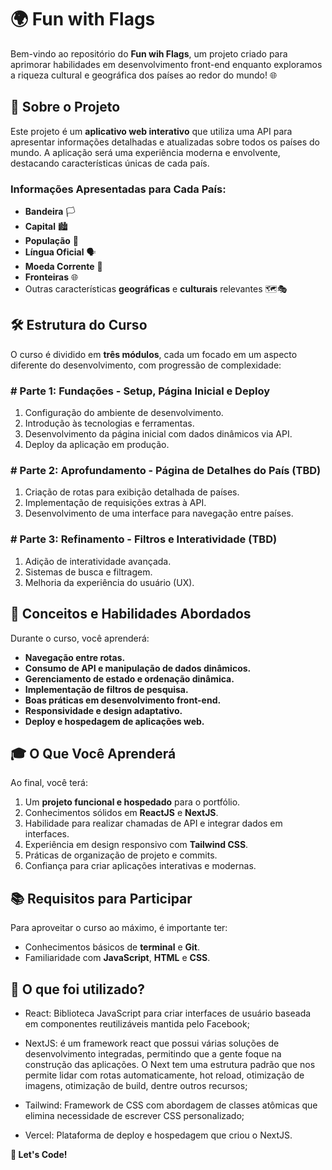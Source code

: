 # 🌍 Fun with Flags

Bem-vindo ao repositório do **Fun wih Flags**, um projeto criado para aprimorar habilidades em desenvolvimento front-end enquanto exploramos a riqueza cultural e geográfica dos países ao redor do mundo! 🌐


## 📖 Sobre o Projeto

Este projeto é um **aplicativo web interativo** que utiliza uma API para apresentar informações detalhadas e atualizadas sobre todos os países do mundo. A aplicação será uma experiência moderna e envolvente, destacando características únicas de cada país.

### Informações Apresentadas para Cada País:

- **Bandeira** 🏳️  
- **Capital** 🏙️  
- **População** 👥  
- **Língua Oficial** 🗣️  
- **Moeda Corrente** 💱  
- **Fronteiras** 🌐  
- Outras características **geográficas** e **culturais** relevantes 🗺️🎭  


## 🛠️ Estrutura do Curso

O curso é dividido em **três módulos**, cada um focado em um aspecto diferente do desenvolvimento, com progressão de complexidade:

### **# Parte 1: Fundações - Setup, Página Inicial e Deploy**  
1. Configuração do ambiente de desenvolvimento.  
2. Introdução às tecnologias e ferramentas.  
3. Desenvolvimento da página inicial com dados dinâmicos via API.  
4. Deploy da aplicação em produção.

### **# Parte 2: Aprofundamento - Página de Detalhes do País (TBD)**  
1. Criação de rotas para exibição detalhada de países.  
2. Implementação de requisições extras à API.  
3. Desenvolvimento de uma interface para navegação entre países.

### **# Parte 3: Refinamento - Filtros e Interatividade (TBD)**  
1. Adição de interatividade avançada.  
2. Sistemas de busca e filtragem.  
3. Melhoria da experiência do usuário (UX).


## 🌟 Conceitos e Habilidades Abordados

Durante o curso, você aprenderá:

- **Navegação entre rotas.**  
- **Consumo de API e manipulação de dados dinâmicos.**  
- **Gerenciamento de estado e ordenação dinâmica.**  
- **Implementação de filtros de pesquisa.**  
- **Boas práticas em desenvolvimento front-end.**  
- **Responsividade e design adaptativo.**  
- **Deploy e hospedagem de aplicações web.**


## 🎓 O Que Você Aprenderá

Ao final, você terá:

1. Um **projeto funcional e hospedado** para o portfólio.  
2. Conhecimentos sólidos em **ReactJS** e **NextJS**.  
3. Habilidade para realizar chamadas de API e integrar dados em interfaces.  
4. Experiência em design responsivo com **Tailwind CSS**.  
5. Práticas de organização de projeto e commits.  
6. Confiança para criar aplicações interativas e modernas.


## 📚 Requisitos para Participar

Para aproveitar o curso ao máximo, é importante ter:

- Conhecimentos básicos de **terminal** e **Git**.  
- Familiaridade com **JavaScript**, **HTML** e **CSS**.  


## 🚀 O que foi utilizado?
* React: Biblioteca JavaScript para criar interfaces de usuário baseada em componentes reutilizáveis mantida pelo Facebook;

* NextJS: é um framework react que possui várias soluções de desenvolvimento integradas, permitindo que a gente foque na construção das aplicações. O Next tem uma estrutura padrão que nos permite lidar com rotas automaticamente, hot reload, otimização de imagens, otimização de build, dentre outros recursos;

* Tailwind: Framework de CSS com abordagem de classes atômicas que elimina necessidade de escrever CSS personalizado;

* Vercel: Plataforma de deploy e hospedagem que criou o NextJS.

**🌟 Let's Code!**